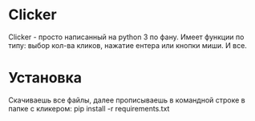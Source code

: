 # Clicker
Clicker - просто написанный на python 3 по фану.
Имеет функции по типу: выбор кол-ва кликов, нажатие  ентера или кнопки миши. И все.
# Установка
Скачиваешь все файлы, далее прописываешь в командной строке в папке с кликером: pip install -r requirements.txt
